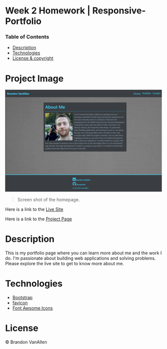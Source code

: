 # Week 2 Homework | Responsive-Portfolio

### Table of Contents

- [Description](#Description)
- [Technologies](#Technologies)
- [License & copyright](#License)

# Project Image

<img src="./Assets/Images/project-image.png"/>

> Screen shot of the homepage.

Here is a link to the [Live Site](https://brandonva.github.io/) 

Here is a link to the [Project Page](https://github.com/BrandonVA/BrandonVA.github.io)



# Description

This is my portfolio page where you can learn more about me and the work I do. I'm passionate about building web applications and solving problems. Please explore the live site to get to know more about me.

# Technologies 

- [Bootstrap](https://getbootstrap.com/)
- [favicon](https://favicon.io/)
- [Font Awsome Icons](https://fontawesome.com/)


# License 


© Brandon VanAllen
